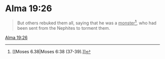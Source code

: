 # Alma 19:26

> But others rebuked them all, saying that he was a <u>monster</u>[^a], who had been sent from the Nephites to torment them.

[Alma 19:26](https://www.churchofjesuschrist.org/study/scriptures/bofm/alma/19?lang=eng&id=p26#p26)


[^a]: [[Moses 6.38|Moses 6:38 (37-39).]]

